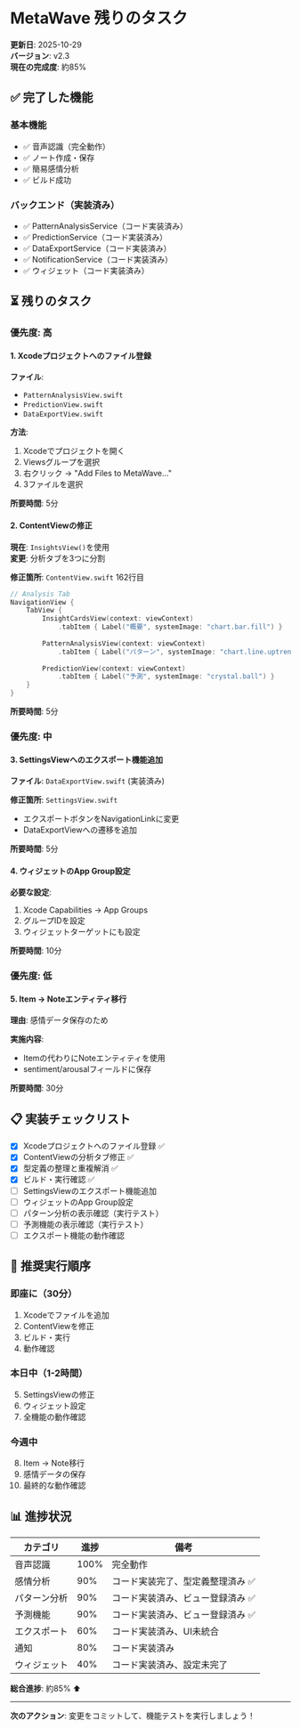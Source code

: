 # MetaWave 残りのタスク

**更新日**: 2025-10-29  
**バージョン**: v2.3  
**現在の完成度**: 約85%  

## ✅ 完了した機能

### 基本機能
- ✅ 音声認識（完全動作）
- ✅ ノート作成・保存
- ✅ 簡易感情分析
- ✅ ビルド成功

### バックエンド（実装済み）
- ✅ PatternAnalysisService（コード実装済み）
- ✅ PredictionService（コード実装済み）
- ✅ DataExportService（コード実装済み）
- ✅ NotificationService（コード実装済み）
- ✅ ウィジェット（コード実装済み）

## ⏳ 残りのタスク

### 優先度: 高

#### 1. Xcodeプロジェクトへのファイル登録
**ファイル**: 
- `PatternAnalysisView.swift`
- `PredictionView.swift`
- `DataExportView.swift`

**方法**:
1. Xcodeでプロジェクトを開く
2. Viewsグループを選択
3. 右クリック → "Add Files to MetaWave..."
4. 3ファイルを選択

**所要時間**: 5分

#### 2. ContentViewの修正
**現在**: `InsightsView()`を使用  
**変更**: 分析タブを3つに分割

**修正箇所**: `ContentView.swift` 162行目
```swift
// Analysis Tab
NavigationView {
    TabView {
        InsightCardsView(context: viewContext)
            .tabItem { Label("概要", systemImage: "chart.bar.fill") }
        
        PatternAnalysisView(context: viewContext)
            .tabItem { Label("パターン", systemImage: "chart.line.uptrend.xyaxis") }
        
        PredictionView(context: viewContext)
            .tabItem { Label("予測", systemImage: "crystal.ball") }
    }
}
```

**所要時間**: 5分

### 優先度: 中

#### 3. SettingsViewへのエクスポート機能追加
**ファイル**: `DataExportView.swift` (実装済み)

**修正箇所**: `SettingsView.swift`
- エクスポートボタンをNavigationLinkに変更
- DataExportViewへの遷移を追加

**所要時間**: 5分

#### 4. ウィジェットのApp Group設定
**必要な設定**:
1. Xcode Capabilities → App Groups
2. グループIDを設定
3. ウィジェットターゲットにも設定

**所要時間**: 10分

### 優先度: 低

#### 5. Item → Noteエンティティ移行
**理由**: 感情データ保存のため

**実施内容**:
- Itemの代わりにNoteエンティティを使用
- sentiment/arousalフィールドに保存

**所要時間**: 30分

## 📋 実装チェックリスト

- [x] Xcodeプロジェクトへのファイル登録 ✅
- [x] ContentViewの分析タブ修正 ✅
- [x] 型定義の整理と重複解消 ✅
- [x] ビルド・実行確認 ✅
- [ ] SettingsViewのエクスポート機能追加
- [ ] ウィジェットのApp Group設定
- [ ] パターン分析の表示確認（実行テスト）
- [ ] 予測機能の表示確認（実行テスト）
- [ ] エクスポート機能の動作確認

## 🎯 推奨実行順序

### 即座に（30分）
1. Xcodeでファイルを追加
2. ContentViewを修正
3. ビルド・実行
4. 動作確認

### 本日中（1-2時間）
5. SettingsViewの修正
6. ウィジェット設定
7. 全機能の動作確認

### 今週中
8. Item → Note移行
9. 感情データの保存
10. 最終的な動作確認

## 📊 進捗状況

| カテゴリ | 進捗 | 備考 |
|---------|------|------|
| 音声認識 | 100% | 完全動作 |
| 感情分析 | 90% | コード実装完了、型定義整理済み ✅ |
| パターン分析 | 90% | コード実装済み、ビュー登録済み ✅ |
| 予測機能 | 90% | コード実装済み、ビュー登録済み ✅ |
| エクスポート | 60% | コード実装済み、UI未統合 |
| 通知 | 80% | コード実装済み |
| ウィジェット | 40% | コード実装済み、設定未完了 |

**総合進捗**: 約85% ⬆️

---

**次のアクション**: 変更をコミットして、機能テストを実行しましょう！

